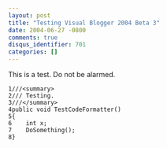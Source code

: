 ```yaml
---
layout: post
title: "Testing Visual Blogger 2004 Beta 3"
date: 2004-06-27 -0800
comments: true
disqus_identifier: 701
categories: []
---
```

This is a test. Do not be alarmed.

~~~~ {style="COLOR: #000000"}
1///<summary>
2/// Testing.
3///</summary>
4public void TestCodeFormatter() 
5{
6    int x;
7    DoSomething();
8}
~~~~

